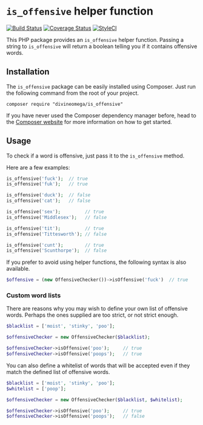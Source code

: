 
# `is_offensive` helper function

[![Build Status](https://travis-ci.org/DivineOmega/is_offensive.svg?branch=master)](https://travis-ci.org/DivineOmega/is_offensive)
[![Coverage Status](https://coveralls.io/repos/github/DivineOmega/is_offensive/badge.svg?branch=master)](https://coveralls.io/github/DivineOmega/is_offensive?branch=master)
[![StyleCI](https://styleci.io/repos/119539842/shield?branch=master)](https://styleci.io/repos/119539842)

This PHP package provides an `is_offensive` helper function. Passing a string to `is_offensive` will return a boolean telling you if it contains offensive words.

## Installation

The `is_offensive` package can be easily installed using Composer. Just run the following command from the root of your project.

```
composer require "divineomega/is_offensive"
```

If you have never used the Composer dependency manager before, head to the [Composer website](https://getcomposer.org/) for more information on how to get started.

## Usage

To check if a word is offensive, just pass it to the `is_offensive` method.

Here are a few examples:

```php
is_offensive('fuck');  // true
is_offensive('fuk');   // true

is_offensive('duck');  // false
is_offensive('cat');   // false

is_offensive('sex');         // true
is_offensive('Middlesex');   // false

is_offensive('tit');         // true
is_offensive('Tittesworth'); // false

is_offensive('cunt');        // true
is_offensive('Scunthorpe');  // false
```

If you prefer to avoid using helper functions, the following syntax is also available.

```php
$offensive = (new OffensiveChecker())->isOffensive('fuck')  // true
```

### Custom word lists

There are reasons why you may wish to define your own list of offensive words. Perhaps the
ones supplied are too strict, or not strict enough.

```php
$blacklist = ['moist', 'stinky', 'poo'];

$offensiveChecker = new OffensiveChecker($blacklist);

$offensiveChecker->isOffensive('poo');     // true
$offensiveChecker->isOffensive('poops');   // true
```

You can also define a whitelist of words that will be accepted even if they match the defined
list of offensive words.

```php
$blacklist = ['moist', 'stinky', 'poo'];
$whitelist = ['poop'];

$offensiveChecker = new OffensiveChecker($blacklist, $whitelist);

$offensiveChecker->isOffensive('poo');     // true
$offensiveChecker->isOffensive('poops');   // false
```
